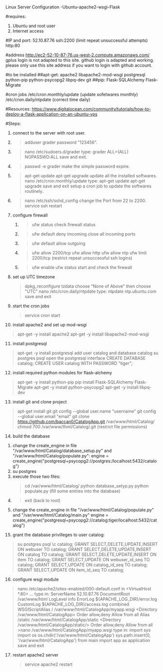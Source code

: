 Linux Server Configuration
-Ubuntu-apache2-wsgi-Flask

#requires:
1. Ubuntu and root user
2. Internet access

#IP and port:
52.10.87.76
ssh:2200 (limit repeat unsuccessful attempts)
http:80

#address
http://ec2-52-10-87-76.us-west-2.compute.amazonaws.com/
gplus login is not adapted to this site.
github login is adapted and working.
please only use this site address if you want to login with github account.

#to be installed
##apt-get:
apache2
libapache2-mod-wsgi
postgresql
python-pip
python-psycopg2
libpq-dev
git
##pip:
Flask-SQLAlchemy
Flask-Migrate

#cron jobs
/etc/cron.monthly/update (update sofetwares monthly)
/etc/cron.daily/ntpdate (correct time daily)

#Resources:
https://www.digitalocean.com/community/tutorials/how-to-deploy-a-flask-application-on-an-ubuntu-vps

#Steps:
1. connect to the server with root user.
2. >adduser grader
   password "123456".
3. >nano /etc/sudoers.d/grader
   type:
      grader ALL=(ALL) NOPASSWD:ALL
   save and exit. 
4. >passwd -e grader
   make the simple password expire.
5. >apt-get update
   >apt-get upgrade
   update all the installed softwares.
   >nano /etc/cron.monthly/update
    type:
      apt-get update
      apt-get upgrade
    save and exit
   setup a cron job to update the softwares routinely.
6. >nano /etc/ssh/sshd_config
   change the Port from 22 to 2200.
   >service ssh restart
7. configure firewall
   1) >ufw status
      check firewall status
   2) >ufw default deny imcoming
      close all incoming ports
   3) >ufw default allow outgoing
   4) >ufw allow 2200/tcp
      >ufw allow http
      >ufw allow ntp
      >ufw limit 2200/tcp (restrict repeat unsuccessful ssh logins)
   5) >ufw enable
      >ufw status
      start and check the firewall
8. set up UTC timezone
   >dpkg_reconfigure tzdata
     choose "None of Above"
     then choose "UTC"
   >nano /etc/cron.daily/ntpdate
     type:
       ntpdate ntp.ubuntu.com
     save and exit
9. start the cron jobs
   >service cron start
10. install apache2 and set up mod-wsgi
   >apt-get -y install apache2
   >apt-get -y install libapache2-mod-wsgi
11. install postgresql
   >apt-get -y install postgresql
    add user catalog and database catalog
   >su postgres
   >psql
    open the postgresql interface
   >CREATE DATABASE catalog;
   >CREATE USER catalog WITH PASSWORD "tiger";
12. install required python modules for flask-alchemy
   >apt-get -y install python-pip
   >pip install Flask-SQLAlchemy Flask-Migrate
   >apt-get -y install python-psycopg2
   >apt-get -y install libpq-dev
13. install git and clone project
   >apt-get install git
   >git config --global user.name "username"
   >git config --global user.email "email"
   >git clone https://github.com/baccan0/CatalogApp.git /var/www/html/Catalog/
   >chmod 700 /var/www/thml/Catalog/.git (restrict file permissions)
14. build the database
   1) change the create_engine in file "/var/www/html/Catalog/database_setup.py" and "/var/www/html/Catalog/populate.py":
      engine = create_engine("postgresql+psycopg2://postgres:/localhost:5432/catalog")
   2) su postgres
   3) execute those two files:
      >cd /var/www/html/Catalog/
      >python database_setyp.py
      >python populate.py (fill some entries into the database)
   4) >exit (back to root)
   5) change the create_engine in file "/var/www/html/Catalog/populate.py" and "/var/www/html/Catalog/main.py"
       engine = create_engine("postgresql+psycopg2://catalog:tiger/localhost:5432/catalog")
15. grant the database privilleges to user catalog:
   >su postgres
   >psql
   >\c catalog;
   >GRANT SELECT,DELETE,UPDATE,INSERT ON webuser TO catalog;
   >GRANT SELECT,DELETE,UPDATE,INSERT ON catalog TO catalog;
   >GRANT SELECT,DELETE,UPDATE,INSERT ON item TO catalog;
   >GRANT SELECT,UPDATE ON webuser_id_seq TO catalog;
   >GRANT SELECT,UPDATE ON catalog_id_seq TO catalog;
   >GRANT SELECT,UPDATE ON item_id_seq TO catalog;
16. configure wsgi module
   >nano /etc/apache2/sites-enabled/000-default.conf
   in <VirtualHost *.80> ... </VirtualHost>
   type in:
     ServerName 52.10.87.76
     DocumentRoot /var/www/html
     LogLevel info
     ErrorLog ${APACHE_LOG_DIR}/error.log
     CustomLog ${APACHE_LOG_DIR}/access.log combined
     WSGIScriptAlias / /var/www/html/CatalogApp/myapp.wsgi
     <Directory /var/www/html/CatalogApp>
       Order allow,deny
       Allow from all
     </Directory>
     Alias /static /var/www/html/CatalogApp/static
     <Directory /var/www/html/CatalogApp/static/>
       Order allow,deny
       Allow from all
     </Directory>
    >nano /var/www/html/CatalogApp/myapp.wsgi
     type in:
      import sys
      import os
      os.chdir('/var/www/html/CatalogApp')
      sys.path.insert(0, '/var/www/html/CatalogApp')
      from main import app as application
     save and exit
17. restart apache2 server
    >service apache2 restart
